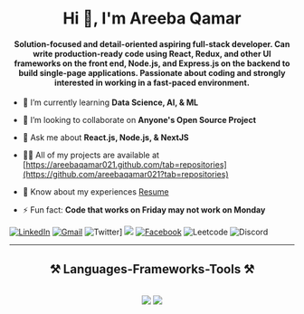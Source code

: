 <h1 align="center">Hi 👋, I'm Areeba Qamar</h1>

<h4 align="center">Solution-focused and detail-oriented aspiring full-stack developer. Can write production-ready code using React, Redux, and other UI frameworks on the front end, Node.js, and Express.js on the backend to build single-page applications. Passionate about coding and strongly interested in working in a fast-paced environment.</h4>

- 🌱 I’m currently learning **Data Science, AI, & ML**

- 👯 I’m looking to collaborate on **Anyone's Open Source Project**

- 💬 Ask me about **React.js, Node.js, & NextJS**

- 👨‍💻 All of my projects are available at [https://areebaqamar021.github.com/tab=repositories](https://github.com/areebaqamar021?tab=repositories)

- 📄 Know about my experiences <a href="https://drive.google.com/file/d/1-L7DNQDR1zeXZ_2tOTfqZ2k_pCeBjJ7P/view?usp=sharing">Resume</a>

- ⚡ Fun fact: **Code that works on Friday may not work on Monday**

[![LinkedIn](https://img.shields.io/badge/linkedin-%230077B5.svg?style=for-the-badge&logo=linkedin&logoColor=white)](https://www.linkedin.com/in/areeba-qamar-7a40471a4/)
[![Gmail](https://img.shields.io/badge/%20-Send%20Mail-black?color=14171A&labelColor=ef5350&logo=gmail&logoColor=ffffff&style=for-the-badge)](mailto:areebaqamar021@gmail.com)
![Twitter](https://img.shields.io/badge/X-%231DA1F2.svg?style=for-the-badge&logo=X&logoColor=white)]
![](https://komarev.com/ghpvc/?username=areebaqamar021&color=brightgreen&style=for-the-badge)
[![Facebook](https://img.shields.io/badge/Facebook-%231877F2.svg?style=for-the-badge&logo=Facebook&logoColor=white)](https://facebook.com/areeba.qamar.988)
![Leetcode](https://img.shields.io/badge/LeetCode-FFA116?style=for-the-badge&logo=LeetCode&logoColor=black)
![Discord](https://img.shields.io/badge/Discord-%235865F2.svg?style=for-the-badge&logo=discord&logoColor=white)
 <hr/>
 
<h2 align="center">⚒️ Languages-Frameworks-Tools ⚒️</h2>
<br/>
<div align="center">
    <img src="https://skillicons.dev/icons?i=react,bootstrap,mui,html,css,vscode,github,figma,tailwind,git,redux" />
    <img src="https://skillicons.dev/icons?i=flutter,nodejs,python,javascript,typescript,express,firebase,mongodb,nextjs" /><br>
</div>

<br/>

